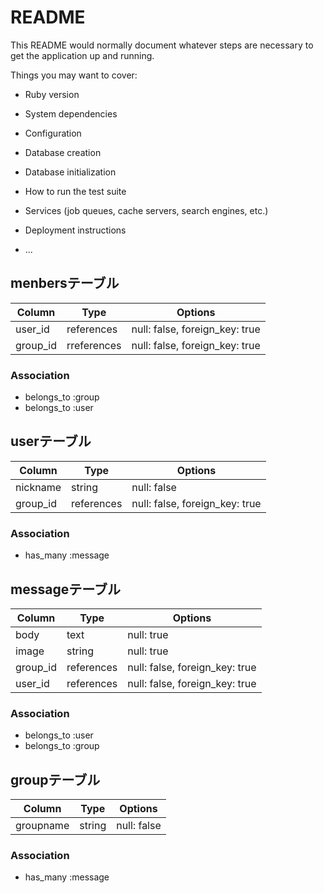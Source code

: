 # README

This README would normally document whatever steps are necessary to get the
application up and running.

Things you may want to cover:

* Ruby version

* System dependencies

* Configuration

* Database creation

* Database initialization

* How to run the test suite

* Services (job queues, cache servers, search engines, etc.)

* Deployment instructions

* ...

## menbersテーブル

|Column|Type|Options|
|------|----|-------|
|user_id|references|null: false, foreign_key: true|
|group_id|rreferences|null: false, foreign_key: true|

### Association
- belongs_to :group
- belongs_to :user

## userテーブル

|Column|Type|Options|
|------|----|-------|
|nickname|string|null: false|
|group_id|references|null: false, foreign_key: true|

### Association
- has_many :message


## messageテーブル

|Column|Type|Options|
|------|----|-------|
|body|text|null: true|
|image|string|null: true|
|group_id|references|null: false, foreign_key: true|
|user_id|references|null: false, foreign_key: true|

### Association
- belongs_to :user
- belongs_to :group

## groupテーブル

|Column|Type|Options|
|------|----|-------|
|groupname|string|null: false|

### Association
- has_many :message

